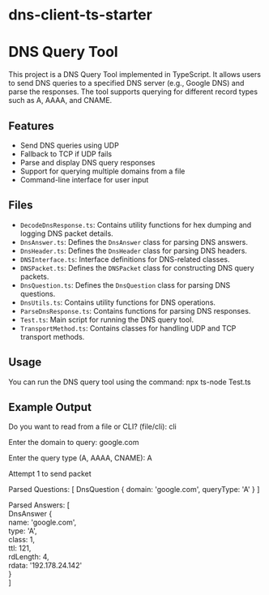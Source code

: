 # dns-client-ts-starter

# DNS Query Tool

This project is a DNS Query Tool implemented in TypeScript. It allows users to send DNS queries to a specified DNS server (e.g., Google DNS) and parse the responses. The tool supports querying for different record types such as A, AAAA, and CNAME.

## Features

- Send DNS queries using UDP
- Fallback to TCP if UDP fails
- Parse and display DNS query responses
- Support for querying multiple domains from a file
- Command-line interface for user input

## Files

- `DecodeDnsResponse.ts`: Contains utility functions for hex dumping and logging DNS packet details.
- `DnsAnswer.ts`: Defines the `DnsAnswer` class for parsing DNS answers.
- `DnsHeader.ts`: Defines the `DnsHeader` class for parsing DNS headers.
- `DNSInterface.ts`: Interface definitions for DNS-related classes.
- `DNSPacket.ts`: Defines the `DNSPacket` class for constructing DNS query packets.
- `DnsQuestion.ts`: Defines the `DnsQuestion` class for parsing DNS questions.
- `DnsUtils.ts`: Contains utility functions for DNS operations.
- `ParseDnsResponse.ts`: Contains functions for parsing DNS responses.
- `Test.ts`: Main script for running the DNS query tool.
- `TransportMethod.ts`: Contains classes for handling UDP and TCP transport methods.

## Usage 

  You can run the DNS query tool using the command:
  npx ts-node Test.ts

## Example Output

  Do you want to read from a file or CLI? (file/cli): cli

Enter the domain to query: google.com

Enter the query type (A, AAAA, CNAME): A

Attempt 1 to send packet

Parsed Questions: [ DnsQuestion { domain: 'google.com', queryType: 'A' } ]

Parsed Answers: [ \
  DnsAnswer { \
    name: 'google.com', \
    type: 'A', \
    class: 1, \
    ttl: 121, \
    rdLength: 4, \
    rdata: '192.178.24.142' \
  } \
]






  

